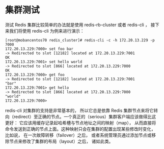 # 集群测试


测试 Redis 集群比较简单的办法就是使用 redis-rb-cluster 或者 redis-cli ， 接下来我们将使用 redis-cli 为例来进行演示：


    [root@mobancentos70 redis_cluster]# redis-cli -c -h 172.20.13.229 -p 7000
    172.20.13.229:7000> set foo bar
    -> Redirected to slot [12182] located at 172.20.13.229:7001
    OK
    172.20.13.229:7001> set hello world
    -> Redirected to slot [866] located at 172.20.13.229:7000
    OK
    172.20.13.229:7000> get foo
    -> Redirected to slot [12182] located at 172.20.13.229:7001
    "bar"
    172.20.13.229:7001> get hello
    -> Redirected to slot [866] located at 172.20.13.229:7000
    "world"
    172.20.13.229:7000>

redis-cli 对集群的支持是非常基本的， 所以它总是依靠 Redis 集群节点来将它转向（redirect）至正确的节点。一个真正的（serious）集群客户端应该做得比这更好： 它应该用缓存记录起哈希槽与节点地址之间的映射（map）， 从而直接将命令发送到正确的节点上面。这种映射只会在集群的配置出现某些修改时变化， 比如说， 在一次故障转移（failover）之后， 或者系统管理员通过添加节点或移除节点来修改了集群的布局（layout）之后， 诸如此类。